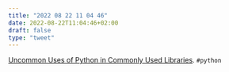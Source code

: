 ```yaml
---
title: "2022 08 22 11 04 46"
date: 2022-08-22T11:04:46+02:00
draft: false
type: "tweet"
---
```


[Uncommon Uses of Python in Commonly Used Libraries](https://eugeneyan.com/writing/uncommon-python/). `#python`
